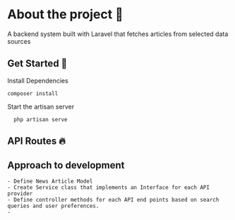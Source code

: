 
  # About the project 📝  
  A backend system built with Laravel that fetches articles from selected data sources

  ## Get Started 🚀  
  Install Dependencies
  ~~~
  composer install 
  ~~~
  Start the artisan server
  ~~~
    php artisan serve
  ~~~
  
  ## API Routes 🔥  
  
    
## Approach to development
    - Define News Article Model
    - Create Service class that implements an Interface for each API provider
    - Define controller methods for each API end points based on search queries and user preferences.
    - 
